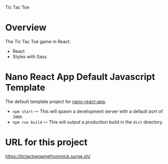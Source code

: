 Tic Tac Toe

# Overview

The Tic Tac Toe game in React.

- React
- Styles with Sass

# Nano React App Default Javascript Template

The default template project for [nano-react-app](https://github.com/nano-react-app/nano-react-app).

- `npm start` — This will spawn a development server with a default port of `3000`.
- `npm run build` — This will output a production build in the `dist` directory.

# URL for this project

https://tictactoegamefrommick.surge.sh/
